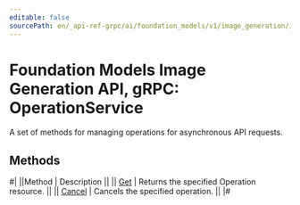 ```yaml
---
editable: false
sourcePath: en/_api-ref-grpc/ai/foundation_models/v1/image_generation/image-generation/api-ref/grpc/Operation/index.md
---
```


# Foundation Models Image Generation API, gRPC: OperationService

A set of methods for managing operations for asynchronous API requests.

## Methods

#|
||Method | Description ||
|| [Get](get.md) | Returns the specified Operation resource. ||
|| [Cancel](cancel.md) | Cancels the specified operation. ||
|#